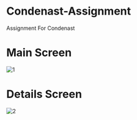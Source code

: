# Condenast-Assignment
Assignment For Condenast

# Main Screen
![1](https://user-images.githubusercontent.com/38103922/89153712-10f2c880-d583-11ea-9a01-e34e0b1c1e1b.png)
<br>
# Details Screen

![2](https://user-images.githubusercontent.com/38103922/89154368-6085c400-d584-11ea-86c3-4afaad2c8d40.png)
